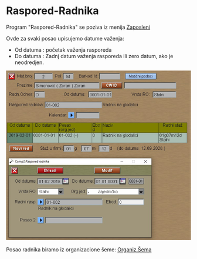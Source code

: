 # Raspored-Radnika

Program "Raspored-Radnika" se poziva iz menija [Zaposleni](../z_sr.md)

Ovde za svaki posao upisujemo datume važenja:

- Od datuma : početak važenja rasporeda
- Do datuma : Zadnj datum važenja rasporeda ili zero datum, ako je neodredjen.

![Image](rasp0001.jpg)

Posao radnika biramo iz organizacione šeme:
[Organiz.Šema](../../l_sr/ob101_sr/ob101_sr.md)
